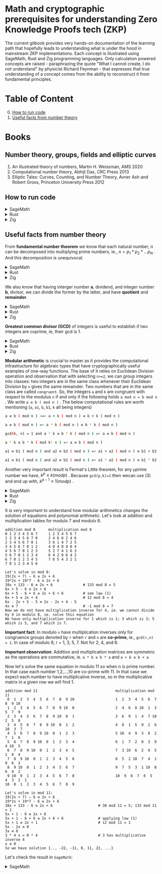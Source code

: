 # Math and cryptographic prerequisites for understanding Zero Knowledge Proofs tech (ZKP)

The current gitbook provides very hands-on documentation of the learning path that hopefully leads to understanding what is under the hood in mainstream ZKP implementations.
Each concept is illustrated using SageMath, Rust and Zig programming languages. Only calculation powered concepts are raised - paraphrazing the quote "What I cannot create, I do not understand" by physicist Richard Feynman - that expresses that true understanding of a concept comes from the ability to reconstruct it from fundamental principles.

# Table of Content
0. [How to run code](#how-to-run-code)
1. [Useful facts from number theory](#useful-facts-from-number-theory)

# Books

## Number theory, groups, fields and elliptic curves
1. An illustrated theory of numbers, Martin H. Weissman, AMS 2020
2. Computational number theory, Abhijt Das, CRC Press 2013
3. Elliptic Tales: Curves, Counting, and Number Theory, Avner Ash and Robert Gross, Princeton University Press 2012

## How to run code

<details>
<summary>SageMath</summary>

Download the latest image from docker hub and run the image in Linux CLI:
```bash
$ docker image pull sagemath/sagemath:latest
$ docker run -it sagemath/sagemath:latest
┌────────────────────────────────────────────────────────────────────┐
│ SageMath version 10.6, Release Date: 2025-03-31                    │
│ Using Python 3.12.5. Type "help()" for help.                       │
└────────────────────────────────────────────────────────────────────┘
sage: ZZ(1234)
1234
sage: ZZ.random_element(10**10)
4134169080
sage: quit
```
</details>

<details>
<summary>Rust</summary>

Make sure you have the latest Rust toolchain installed (using for example `rustup`). Then have a `rust-script` installed:
```bash
$ cargo install rust-script
$ rust-script --version
rust-script 0.36.0
```

Then you can have an **executable** file like below,
```bash
$ cat rustScript
#!/usr/bin/env rust-script

//! ```cargo
//! [dependencies]
//! curve25519-dalek = "5.0.0-pre.0"
//! ```

use curve25519_dalek::scalar::Scalar;

fn addition_to_bytes(left: u64, right: u64) -> [u8; 32] {
   (Scalar::from(left) + Scalar::from(right)).to_bytes()
}

type CustomizedResult<T> = Result<T, Box<dyn std::error::Error>>;

fn main() -> CustomizedResult<()> {
   print!("{:?}", addition_to_bytes(1u64,10u64));

   Ok(())
}

#[cfg(test)]
mod tests {

    use crate::{addition_to_bytes};

    #[test]
    fn bytes_addition_expected() {
        let bytes = [
            128, 0, 0, 0, 0, 0, 0, 0, 0, 0, 0, 0, 0, 0, 0, 0, 0, 0, 0, 0, 0, 0, 0, 0, 0, 0, 0, 0, 0,
            0, 0, 0,
        ];
        assert_eq!(bytes, addition_to_bytes(100u64, 28u64));
    }
}
```

Then invoking the main and test suite can be done like below:

```bash
$ rust-script rustScript
[11, 0, 0, 0, 0, 0, 0, 0, 0, 0, 0, 0, 0, 0, 0, 0, 0, 0, 0, 0, 0, 0, 0, 0, 0, 0, 0, 0, 0, 0, 0, 0]

$ rust-script --test rustScript
running 1 test
test tests::bytes_addition_expected ... ok

test result: ok. 1 passed; 0 failed; 0 ignored; 0 measured; 0 filtered out; finished in 0.00s
```
</details>


<details>
<summary>Zig</summary>

Make sure you have the latest ([master](https://ziglang.org/download/)) version of the Zig language.
And that it is __visibible__ in the command line.
```bash
$ zig version
0.16.0-dev.43+99b2b6151
```

Then you can have a zig file like below, having both main and test suites,
```bash
$ cat zigScript.zig
const std = @import("std");
const testing = std.testing;
const Managed = std.math.big.int.Managed;
const Limb = std.math.big.Limb;

test "setting a big number from string" {
    var a = try Managed.init(testing.allocator);
    defer a.deinit();

    try a.setString(10, "120317241209124781241290847124");
    try testing.expectEqual(120317241209124781241290847124, try a.toInt(u128));
}

pub fn main() !void {
    var gpa1 = std.heap.GeneralPurposeAllocator(.{}){};
    const allocatorManaged =  gpa1.allocator();

    var a = try Managed.initSet(allocatorManaged, 123456789);
    defer a.deinit();

    std.debug.print("{d}\nlimbs={any}\n\n", .{a, a.limbs});
    try a.pow(&a, 5);
    std.debug.print("{d}\nlimbs={any}\n\n", .{a, a.limbs});
}
```

In order to run anyone just call as follows:
```bash
$ zig run zigScript.zig
123456789
limbs={ 123456789, 12297829382473034410, 12297829382473034410, 12297829382473034410 }

28679718602997181072337614380936720482949
limbs={ 6356712022736044677, 5204158590521663073, 84, 0, 0 }

$ zig test zigScript.zig
All 1 tests passed.
```
</details>


## Useful facts from number theory

From **fundamental number theorem** we know that each natural number, _n_ can be decomposed into multiplying prime numbers, ie., $`n=p_1*p_2*...p_N`$ .
And this decomposition is unequivocal.

<details>
<summary>SageMath</summary>

```sagemath
sage: n = NN(123456789)
sage: factor(n)
3^2 * 3607 * 3803
```
</details>

<details>
<summary>Rust</summary>

```rust
#!/usr/bin/env rust-script

//! ```cargo
//! [dependencies]
//! prime_factorization = "1.0.5"
//! ```

use prime_factorization::Factorization;

type CustomizedResult<T> = Result<T, Box<dyn std::error::Error>>;

fn main() -> CustomizedResult<()> {
   print!("{:?}\n", Factorization::<u32>::run(123456789));

   Ok(())
}
```

```bash
$ rust-script rustScript
Factorization { num: 123456789, is_prime: false, factors: [3, 3, 3607, 3803] }
```
</details>

<details>
<summary>Zig</summary>

The prerequisite is having [Zig-Math-Algorithms](https://github.com/ramsyana/Zig-Math-Algorithms.git)  downloaded.
It works with the latest release only - not with master.

```bash
$ zig version
0.15.0-dev.379+ffd85ffcd
$ git clone https://github.com/ramsyana/Zig-Math-Algorithms.git
$ cd Zig-Math-Algorithms
$ zig run src/algorithm/math/prime_factorization.zig
Enter a positive integer greater than 1: 123456789

The factorization of 123456789 is:
3-3-3607-3803
```
</details>

We also know that having interger number **a**, dividend, and integer number **b**, divisor, we can divide the former by the latter, and have **quotient** and **remainder**.

<details>
<summary>SageMath</summary>

```sagemath
NN(123456789123456789123456789) // NN(1234)  #123456789123456789123456789 is dividend, 1234 is divisor
100046020359365307231326 # quotient
sage: NN(123456789123456789123456789) % NN(1234)
505  # remainder
```
</details>

<details>
<summary>Rust</summary>

For Rust we are going to use big number library specially designed for cryptographic uses [crypto-bigint](https://docs.rs/crypto-bigint/0.6.1/crypto_bigint/index.html).

```rust
#!/usr/bin/env rust-script

//! ```cargo
//! [dependencies]
//! crypto-bigint = "0.6.1"
//! ```

use crypto_bigint::{NonZero, U256};
use std::ops::Div;

type CustomizedResult<T> = Result<T, Box<dyn std::error::Error>>;

fn to_decimal_from_le(m: &[u8]) -> (u128,u32) {
   m.into_iter().fold((0,0), |pair, elem| (pair.0 + 256_u128.pow(pair.1) * (elem.clone() as u128), pair.1 + 1))
}

fn main() -> CustomizedResult<()> {
   let dividend = U256::from_str_radix_vartime("123456789123456789123456789",10).unwrap();
   let divisor = U256::from_str_radix_vartime("1234",10).unwrap();
   let quotient = dividend.div(divisor);
   let remainder = dividend.rem(&NonZero::new(divisor).unwrap());
   print!("quotient: hex={:?} bytes(le)={:?}\n", quotient, quotient.to_le_bytes());
   print!("quotient: decimal={:?}\n", to_decimal_from_le(&quotient.to_le_bytes()).0);
   print!("remainder: hex={:?} bytes(le)={:?}\n", remainder, remainder.to_le_bytes());
   print!("remainder: decimal={:?}\n", to_decimal_from_le(&remainder.to_le_bytes()).0);

   Ok(())
}
```

After running we see, hex, byte (in little-endian encoding) and decimal representation:
```bash
$ rust-script rustScript
quotient: hex=Uint(0x00000000000000000000000000000000000000000000152F81710A4F2B756C5E) bytes(le)=[94, 108, 117, 43, 79, 10, 113, 129, 47, 21, 0, 0, 0, 0, 0, 0, 0, 0, 0, 0, 0, 0, 0, 0, 0, 0, 0, 0, 0, 0, 0, 0]
quotient: decimal=100046020359365307231326
remainder: hex=Uint(0x00000000000000000000000000000000000000000000000000000000000001F9) bytes(le)=[249, 1, 0, 0, 0, 0, 0, 0, 0, 0, 0, 0, 0, 0, 0, 0, 0, 0, 0, 0, 0, 0, 0, 0, 0, 0, 0, 0, 0, 0, 0, 0]
remainder: decimal=505
```

One need to notice that the resultant quotient takes 77-bits, so neither `u32` nor `u64` is enough to give a correct result.

</details>

<details>
<summary>Zig</summary>

We are going to use `Managed` arbitrary big int here.

```zig
$ cat zigScript.zig
const std = @import("std");
const Managed = std.math.big.int.Managed;

pub fn main() !void {
    var gpa = std.heap.GeneralPurposeAllocator(.{}){};
    const allocator1 =  gpa.allocator();
    const allocator2 =  gpa.allocator();
    const allocator3 =  gpa.allocator();
    const allocator4 =  gpa.allocator();

    var a = try Managed.initSet(allocator1, 123456789123456789123456789);
    defer a.deinit();
    var b = try Managed.initSet(allocator2, 1234);
    defer b.deinit();
    var r = try Managed.init(allocator3);
    defer r.deinit();
    var q = try Managed.init(allocator4);
    defer q.deinit();

    //q = a / b (rem r)
    try Managed.divFloor(&q,&r,&a,&b);

    std.debug.print("quotient={d} remainder={d}\n", .{q,r});
}
```

Running the script gives immediately
```bash
$ zig run zigScript.zig
quotient=100046020359365307231326 remainder=505
```
</details>

**Greatest common divisor (GCD)** of integers is useful to establish if two integers are coprime, ie, their gcd is 1.

<details>
<summary>SageMath</summary>

```sagemath
sage: # gcd(a, b) = s · a + t · b
sage: # result of xgcd: (gcd(a,b),s,t)
sage: NN(123456789123456789123456789).xgcd(NN(1234))
(1, -303, 30313944168887688091091902)
sage: NN(123456789123456789123456789).xgcd(NN(123))
(3, 2, -2007427465422061611763525)
```
</details>

<details>
<summary>Rust</summary>

For Rust we are using [crypto-bigint](https://docs.rs/crypto-bigint/0.6.1/crypto_bigint/index.html).

```rust
$ cat rustScript
#!/usr/bin/env rust-script

//! ```cargo
//! [dependencies]
//! crypto-bigint = "0.6.1"
//! ```

use crypto_bigint::U256;

type CustomizedResult<T> = Result<T, Box<dyn std::error::Error>>;

fn to_decimal_from_le(m: &[u8]) -> u128 {
   m.into_iter().fold((0,0), |pair, elem| (pair.0 + 256_u128.pow(pair.1) * (elem.clone() as u128), pair.1 + 1)).0
}

fn main() -> CustomizedResult<()> {
   let a = U256::from_str_radix_vartime("123456789123456789123456789",10).unwrap();
   let b1 = U256::from_str_radix_vartime("1234",10).unwrap();
   let b2 = U256::from_str_radix_vartime("123",10).unwrap();
   let gcd1 = a.gcd(&b1);
   let gcd2 = a.gcd(&b2);
   print!("gcd({:?},{:?})={:?}\n", to_decimal_from_le(&a.to_le_bytes()), to_decimal_from_le(&b1.to_le_bytes()), to_decimal_from_le(&gcd1.to_le_bytes()) );
   print!("gcd({:?},{:?})={:?}\n", to_decimal_from_le(&a.to_le_bytes()), to_decimal_from_le(&b2.to_le_bytes()), to_decimal_from_le(&gcd2.to_le_bytes()) );

   Ok(())
}
```

After running we see we are consistent with SageMath results

```bash
$ rust-script rustScript
gcd(123456789123456789123456789,1234)=1
gcd(123456789123456789123456789,123)=3
```
</details>

<details>
<summary>Zig</summary>

We are going to use `Managed` arbitrary big int here.

```zig
$ cat zigScript.zig
const std = @import("std");
const Managed = std.math.big.int.Managed;


pub fn main() !void {
    var gpa = std.heap.GeneralPurposeAllocator(.{}){};
    const allocator1 =  gpa.allocator();
    const allocator2 =  gpa.allocator();
    const allocator3 =  gpa.allocator();
    const allocator4 =  gpa.allocator();
    const allocator5 =  gpa.allocator();

    var a = try Managed.initSet(allocator1, 123456789123456789123456789);
    defer a.deinit();
    var b1 = try Managed.initSet(allocator2, 1234);
    defer b1.deinit();
    var b2 = try Managed.initSet(allocator3, 123);
    defer b2.deinit();
    var gcd1 = try Managed.init(allocator4);
    defer gcd1.deinit();
    var gcd2 = try Managed.init(allocator5);
    defer gcd2.deinit();

    try Managed.gcd(&gcd1,&a,&b1);
    try Managed.gcd(&gcd2,&a,&b2);

    std.debug.print("gcd({d},{d})={d}\n", .{a,b1,gcd1});
    std.debug.print("gcd({d},{d})={d}\n", .{a,b2,gcd2});
}
```

Running the script gives immediately corrrect results
```bash
$ zig run zigScript.zig
gcd(123456789123456789123456789,1234)=1
gcd(123456789123456789123456789,123)=3
```
</details>

**Modular arithmetic** is crucial to master as it provides the computational infrastructure for algebraic types that have cryptographically useful examples of one-way functions.
The base of it relies on Euclidean Division operation and observation that with selecting `n>=2`, we can group integers into classes:
two integers are in the same class whenever their Euclidean Division by `n` gives the same remainder.
Two numbers that are in the same class are called `congruent`. So, the integers `a` and `b` are congruent with
respect to the modulus `n` if and only if the following holds `a mod n = b mod n` . We write `a ≡ b ( mod n )` .
The below computational rules are worth mentioning (`a`, `a1`, `b`, `b1`, `k` all being integers)

```bash
a ≡ b ( mod n ) <=> a + k ( mod n ) ≡ b + k ( mod n )                                          (1)

a ≡ b ( mod n ) => a * k ( mod n ) ≡ b * k ( mod n )                                           (2)

gcd(k, n) = 1 and a * k ≡ b * k ( mod n ) => a ≡ b ( mod n )                                   (3)

a * k ≡ b * k ( mod k* n ) => a ≡ b ( mod n )                                                  (4)

a1 ≡ b1 ( mod n ) and a2 ≡ b2 ( mod n ) => a1 + a2 ( mod n ) ≡ b1 + b2 ( mod n )               (5)

a1 ≡ b1 ( mod n ) and a2 ≡ b2 ( mod n ) => a1 * a2 ( mod n ) ≡ b1 * b2 ( mod n )               (6)
```

Another very important result is Fermat's Little theorem, for any `p`prime number we have, $`k^p ≡ k ( mod p )`$ .
Because `gcd(p,k)=1` then wecan use (3) and end up with, $`k^{p-1} ≡ 1 ( mod p )`$ .

<details>
<summary>SageMath</summary>

```sagemath
sage: a=ZZ(1)
sage: b=ZZ(123456789123456790)
sage: n=ZZ(123456789)
sage: a == b % n
True

sage: k=ZZ(2^64)
sage: k
18446744073709551616
sage: (a + k) % n == (b + k) % n     # (1)
True
sage: (a * k) % n == (b * k) % n     # (2)
True

sage: b=ZZ(123456789123456666)
sage: a=ZZ(123456666)
sage: a == b % n
True
sage: b.gcd(a)
6
sage: n.gcd(6)
3
sage: (a / 6) == (b / 6) % n
False                                # (3) cond gcd (k,n) not satisfied

sage: (a / 3) == (b / 3) % n
False
sage: (a / 3) == (b / 3) % (n / 3)   # (4)
True

sage: b1=ZZ(123456789123456666)
sage: a == b1 % n
True
sage: b2 = ZZ(1728394923)
sage: a == b2 % n
True

sage: (a1 + a1) % n == (b1+b2) % n    # (5)
True
sage: (a1 * a1) % n == (b1 * b2) % n  # (6)
True

sage: a = ZZ(123456666)
sage: a ^ 17
359540034851392415636875649242223891196568232949298123301070013683400624868887868465355045866752156320944896326030978154463931187039174656
sage: # Little Fermat Theorem:
sage: (a ^ 17) % 17
14
sage: a % 17
14
sage: (a ^ (17-1)) % 17
1
```
</details>

<details>
<summary>Rust</summary>

For Rust we are using once again [crypto-bigint](https://docs.rs/crypto-bigint/0.6.1/crypto_bigint/index.html).

```rust
$ cat rustScript
#!/usr/bin/env rust-script

//! ```cargo
//! [dependencies]
//! crypto-bigint = "0.6.1"
//! ```

use core::ops::{Rem};
use crypto_bigint::{NonZero, U256, U2048};

type CustomizedResult<T> = Result<T, Box<dyn std::error::Error>>;

fn to_decimal_from_le(m: &[u8]) -> u128 {
   m.into_iter().fold((0,0), |pair, elem| (pair.0 + 256_u128.pow(pair.1) * (elem.clone() as u128), pair.1 + 1)).0
}

fn main() -> CustomizedResult<()> {
   let b = U256::from_str_radix_vartime("123456789123456790",10).unwrap();
   let n = U256::from_str_radix_vartime("123456789",10).unwrap();
   let a = b.rem(&NonZero::new(n).unwrap());
   print!("({:?} mod {:?})={:?} should be 1\n", to_decimal_from_le(&b.to_le_bytes()), to_decimal_from_le(&n.to_le_bytes()), to_decimal_from_le(&a.to_le_bytes()) );

   let k = U256::from_str_radix_vartime("18446744073709551616",10).unwrap();
   let a = U256::from_str_radix_vartime("1",10).unwrap();
   let left = a.add_mod(&k, &n);
   let right = b.add_mod(&k, &n);
   print!("(1) add_mod has limitation that pops up here: 'Assumes self + rhs as unbounded integer is < 2p.'\n");
   print!("    THIS IS WRONG (a + k) mod n = {:?} (b + k) mod n = {:?}\n", to_decimal_from_le(&left.to_le_bytes()), to_decimal_from_le(&right.to_le_bytes()) );
   print!("    a={:?},  b={:?}, k={:?}, n={:?} \n", to_decimal_from_le(&a.to_le_bytes()), to_decimal_from_le(&b.to_le_bytes()), to_decimal_from_le(&k.to_le_bytes()), to_decimal_from_le(&n.to_le_bytes()) );
   print!("    as n < b by several orders of magnitude - the same as n < k we need to use 'rem' before adding to both b and k\n");
   let k = k.rem(&NonZero::new(n).unwrap());
   let b = b.rem(&NonZero::new(n).unwrap());
   let left = a.add_mod(&k, &n);
   let right = b.add_mod(&k, &n);
   print!("    a <- a mod n ={:?},  b<- b mod ={:?}, k<- k mod ={:?}, n={:?} \n", to_decimal_from_le(&a.to_le_bytes()), to_decimal_from_le(&b.to_le_bytes()), to_decimal_from_le(&k.to_le_bytes()), to_decimal_from_le(&n.to_le_bytes()) );

   print!("    NOW IT IS CORRECT (a + k) mod n = {:?} (b + k) mod n = {:?}\n", to_decimal_from_le(&left.to_le_bytes()), to_decimal_from_le(&right.to_le_bytes()) );

   let left = a.mul_mod(&k, &NonZero::new(n).unwrap());
   let right = b.mul_mod(&k, &NonZero::new(n).unwrap());
   print!("(2) (a * k) mod n = {:?} (b * k) mod n = {:?}\n", to_decimal_from_le(&left.to_le_bytes()), to_decimal_from_le(&right.to_le_bytes()) );

   let b = U256::from_str_radix_vartime("123456789123456666",10).unwrap();
   let a = U256::from_str_radix_vartime("123456666",10).unwrap();
   let a1 = b.rem(&NonZero::new(n).unwrap());
   print!("({:?} mod {:?})={:?} should be {:?}\n", to_decimal_from_le(&b.to_le_bytes()), to_decimal_from_le(&n.to_le_bytes()), to_decimal_from_le(&a1.to_le_bytes()), to_decimal_from_le(&a.to_le_bytes()) );

   let bdiv3 = b.div_rem(&NonZero::new(U256::from(3u8)).unwrap()).0;
   let adiv3 = a.div_rem(&NonZero::new(U256::from(3u8)).unwrap()).0;
   let a1div3 = bdiv3.rem(&NonZero::new(n).unwrap());
   print!("(3) ({:?} mod {:?})={:?} should not be {:?}\n", to_decimal_from_le(&bdiv3.to_le_bytes()), to_decimal_from_le(&n.to_le_bytes()), to_decimal_from_le(&a1div3.to_le_bytes()), to_decimal_from_le(&adiv3.to_le_bytes()) );

   let ndiv3 = n.div_rem(&NonZero::new(U256::from(3u8)).unwrap()).0;
   let a1div3 = bdiv3.rem(&NonZero::new(ndiv3).unwrap());
   print!("(4) ({:?} mod {:?})={:?} should be {:?}\n", to_decimal_from_le(&bdiv3.to_le_bytes()), to_decimal_from_le(&ndiv3.to_le_bytes()), to_decimal_from_le(&a1div3.to_le_bytes()), to_decimal_from_le(&adiv3.to_le_bytes()) );

   let b1 = U256::from_str_radix_vartime("123456789123456666",10).unwrap();
   let b2 = U256::from_str_radix_vartime("1728394923",10).unwrap();
   let a1 = b1.rem(&NonZero::new(n).unwrap());
   let a2 = b2.rem(&NonZero::new(n).unwrap());
   print!("({:?} mod {:?})={:?} should be {:?}\n", to_decimal_from_le(&b1.to_le_bytes()), to_decimal_from_le(&n.to_le_bytes()), to_decimal_from_le(&a1.to_le_bytes()), to_decimal_from_le(&a.to_le_bytes()) );
   print!("({:?} mod {:?})={:?} should be {:?}\n", to_decimal_from_le(&b2.to_le_bytes()), to_decimal_from_le(&n.to_le_bytes()), to_decimal_from_le(&a2.to_le_bytes()), to_decimal_from_le(&a.to_le_bytes()) );

   let left = a1.add_mod(&a1, &n);
   let right = b1.add_mod(&b2, &n);
   print!("(5) THIS IS WRONG -> (a1 + a1) mod n = {:?} (b1 + b2) mod n = {:?}\n", to_decimal_from_le(&left.to_le_bytes()), to_decimal_from_le(&right.to_le_bytes()) );
   print!("    Once again, like in (1), add_mod limitation with added numbers with respect to modulus\n");
   print!("    a1={:?},  a2={:?}, b1={:?}, b2={:?}, n={:?} \n", to_decimal_from_le(&a1.to_le_bytes()), to_decimal_from_le(&a2.to_le_bytes()), to_decimal_from_le(&b1.to_le_bytes()), to_decimal_from_le(&b2.to_le_bytes()), to_decimal_from_le(&n.to_le_bytes()) );
   let a1 = a1.rem(&NonZero::new(n).unwrap());
   let a2 = a2.rem(&NonZero::new(n).unwrap());
   let b1 = b1.rem(&NonZero::new(n).unwrap());
   let b2 = b2.rem(&NonZero::new(n).unwrap());
   let left = a1.add_mod(&a1, &n);
   let right = b1.add_mod(&b2, &n);
   print!("    a1 <- a1 mod n ={:?}, a2 <- a2 mod n ={:?},  b1<- b1 mod ={:?}, b2<- b2 mod ={:?}, n={:?} \n", to_decimal_from_le(&a1.to_le_bytes()), to_decimal_from_le(&a2.to_le_bytes()), to_decimal_from_le(&b1.to_le_bytes()), to_decimal_from_le(&b2.to_le_bytes()), to_decimal_from_le(&n.to_le_bytes()) );
   print!("    NOW IT IS CORRECT (a1 + a2) mod n = {:?} (b1 + b2) mod n = {:?}\n", to_decimal_from_le(&left.to_le_bytes()), to_decimal_from_le(&right.to_le_bytes()) );

   let left = a1.mul_mod(&a1, &NonZero::new(n).unwrap());
   let right = b1.mul_mod(&b2, &NonZero::new(n).unwrap());
   print!("(6) (a1 * a1) mod n = {:?} (b1 * b2) mod n = {:?}\n", to_decimal_from_le(&left.to_le_bytes()), to_decimal_from_le(&right.to_le_bytes()) );

   let a = U2048::from_str_radix_vartime("123456666",10).unwrap();
   let apow17 = U2048::from_str_radix_vartime("359540034851392415636875649242223891196568232949298123301070013683400624868887868465355045866752156320944896326030978154463931187039174656",10).unwrap();
   let seventeen = NonZero::new(U2048::from(17u16)).unwrap();
   let left = apow17.rem(&seventeen);
   let right = a.rem(&seventeen);
   print!("(Little Fermat Theorem) (a ^ 17) mod 17 = {:?} should be a mod 17 = {:?}\n", to_decimal_from_le(&left.to_le_bytes()), to_decimal_from_le(&right.to_le_bytes()) );

   let apow16 = U2048::from_str_radix_vartime("2912277210299785802063338153342192888932933220060374247438935485941282626803544722853240228168417866726976867543393551179034198016",10).unwrap();
   let left = apow16.rem(&seventeen);
   print!("(Little Fermat Theorem) (a ^ (17 - 1)) mod 17 = {:?} should be 1\n", to_decimal_from_le(&left.to_le_bytes()) );

   Ok(())
}
```

After running we see we are consistent with SageMath results
As underlined above one needs to take care of limitations of `add_mod`.

```bash
$ rust-script rustScript
(123456789123456790 mod 123456789)=1 should be 1
(1) add_mod has limitation that pops up here: 'Assumes self + rhs as unbounded integer is < 2p.'
    THIS IS WRONG (a + k) mod n = 18446744073586094828 (b + k) mod n = 18570200862709551617
    a=1,  b=123456789123456790, k=18446744073709551616, n=123456789
    as n < b by several orders of magnitude - the same as n < k we need to use 'rem' before adding to both b and k
    a <- a mod n =1,  b<- b mod =1, k<- k mod =93442732, n=123456789
    NOW IT IS CORRECT (a + k) mod n = 93442733 (b + k) mod n = 93442733
(2) (a * k) mod n = 93442732 (b * k) mod n = 93442732
(123456789123456666 mod 123456789)=123456666 should be 123456666
(3) (41152263041152222 mod 123456789)=82304485 should not be 41152222
(4) (41152263041152222 mod 41152263)=41152222 should be 41152222
(123456789123456666 mod 123456789)=123456666 should be 123456666
(1728394923 mod 123456789)=123456666 should be 123456666
(5) THIS IS WRONG -> (a1 + a1) mod n = 123456543 (b1 + b2) mod n = 123456790728394800
    Once again, like in (1), add_mod limitation with added numbers with respect to modulus
    a1=123456666,  a2=123456666, b1=123456789123456666, b2=1728394923, n=123456789
    a1 <- a1 mod n =123456666, a2 <- a2 mod n =123456666,  b1<- b1 mod =123456666, b2<- b2 mod =123456666, n=123456789
    NOW IT IS CORRECT (a1 + a2) mod n = 123456543 (b1 + b2) mod n = 123456543
(6) (a1 * a1) mod n = 15129 (b1 * b2) mod n = 15129
(Little Fermat Theorem) (a ^ 17) mod 17 = 14 should be a mod 17 = 14
(Little Fermat Theorem) (a ^ (17 - 1)) mod 17 = 1 should be 1
```
</details>

<details>
<summary>Zig</summary>

We are going to use `Managed` arbitrary big int here.

```zig
$ cat zigScript.zig
const std = @import("std");
const Managed = std.math.big.int.Managed;


pub fn main() !void {
    var gpa = std.heap.GeneralPurposeAllocator(.{}){};
    const allocator1 =  gpa.allocator();
    const allocator2 =  gpa.allocator();
    const allocator3 =  gpa.allocator();
    const allocator4 =  gpa.allocator();
    const allocator5 =  gpa.allocator();
    const allocator6 =  gpa.allocator();
    const allocator7 =  gpa.allocator();
    const allocator8 =  gpa.allocator();
    const allocator9 =  gpa.allocator();
    const allocator10 =  gpa.allocator();
    const allocator11 =  gpa.allocator();
    const allocator12 =  gpa.allocator();
    const allocator13 =  gpa.allocator();
    const allocator14 =  gpa.allocator();

    var b = try Managed.initSet(allocator1, 123456789123456790);
    defer b.deinit();
    var n = try Managed.initSet(allocator2, 123456789);
    defer n.deinit();
    var r = try Managed.init(allocator3);
    defer r.deinit();
    var q = try Managed.init(allocator4);
    defer q.deinit();

    try Managed.divFloor(&q,&r,&b,&n);

    std.debug.print("(0) a mod n = b\n", .{});
    std.debug.print("({d} mod {d}) = {d} should be 1\n\n", .{b,n,r});

    var k = try Managed.initSet(allocator5, 18446744073709551616);
    defer k.deinit();
    var left = try Managed.init(allocator6);
    defer left.deinit();
    var right = try Managed.init(allocator7);
    defer right.deinit();

    std.debug.print("(1) when (0) holds then (a + k) mod n = (b + k) mod n\n", .{});
    try Managed.add(&left,&b,&k);
    try Managed.divFloor(&q,&r,&left,&n);
    std.debug.print("left: ({d} + {d}) mod {d} = {d}\n", .{b,k,n,r});

    var one = try Managed.initSet(allocator8, 1);
    defer one.deinit();
    try Managed.add(&right,&one,&k);
    try Managed.divFloor(&q,&r,&right,&n);
    std.debug.print("right: ({d} + {d}) mod {d} = {d}\n\n", .{one,k,n,r});

    std.debug.print("(2) when (0) holds then (a * k) mod n = (b * k) mod n\n", .{});
    try Managed.mul(&left,&b,&k);
    try Managed.divFloor(&q,&r,&left,&n);
    std.debug.print("left: ({d} * {d}) mod {d} = {d}\n", .{b,k,n,r});

    try Managed.mul(&right,&one,&k);
    try Managed.divFloor(&q,&r,&right,&n);
    std.debug.print("right: ({d} * {d}) mod {d} = {d}\n\n", .{one,k,n,r});

    try b.set(123456789123456666);
    try k.set(123456666);
    try Managed.divFloor(&q,&r,&b,&n);
    std.debug.print("{d} mod {d}={d} should be {d}\n", .{b,n,r,k});
    try Managed.gcd(&r,&b,&k);
    std.debug.print("gcd({d},{d})={d}\n", .{b,k,r});
    var six = try Managed.initSet(allocator8, 6);
    defer six.deinit();
    try Managed.divFloor(&left,&r,&b,&six);
    try Managed.divFloor(&q,&r,&left,&n);
    std.debug.print("(3) ({d} / {d}) mod {d} = {d} mod {d} = {d} is not the same as ", .{b,six,n,left,n,r});
    try Managed.divFloor(&right,&r,&k,&six);
    try Managed.divFloor(&q,&r,&right,&n);
    std.debug.print("({d} / {d}) mod {d} = {d} mod {d} = {d} \n\n", .{k,six,n,right,n,r});

    var div = try Managed.init(allocator9);
    defer div.deinit();
    try Managed.divFloor(&div,&r,&n,&six);
    try Managed.divFloor(&q,&r,&left,&div);
    try Managed.gcd(&r,&n,&six);
    std.debug.print("gcd({d},{d})={d}\n", .{n,six,r});
    std.debug.print("({d} / {d}) mod ({d} / {d}) = {d} mod {d} = {d} is not the same as ", .{b,six,n,six,left,div,r});
    try Managed.divFloor(&q,&r,&right,&div);
    std.debug.print("({d} / {d}) mod ({d} / {d})= {d} mod {d} = {d} \n\n", .{k,six,n,six,right,div,r});

    var three = try Managed.initSet(allocator10, 3);
    defer three.deinit();
    try Managed.divFloor(&div,&r,&n,&three);
    try Managed.divFloor(&left,&r,&b,&three);
    try Managed.divFloor(&q,&r,&left,&div);
    std.debug.print("(4) ({d} / {d}) mod ({d} / {d}) = {d} mod {d} = {d} is the same as ", .{b,three,n,three,left,div,r});
    try Managed.divFloor(&right,&r,&k,&three);
    try Managed.divFloor(&q,&r,&right,&div);
    std.debug.print("({d} / {d}) mod ({d} / {d})= {d} mod {d} = {d} \n\n", .{k,three,n,three,right,div,r});

    std.debug.print("(5) when a1 = b1 % n AND a1 = b1 % n then (a1 + a2) % n == (b1 + b2) % n \n", .{});
    var b1 = try Managed.initSet(allocator11, 1728394923);
    defer b1.deinit();
    var rem = try Managed.init(allocator12);
    defer rem.deinit();
    try Managed.divFloor(&q,&r,&b,&n);
    std.debug.print("({d} mod {d}) = {d} and ", .{b,n,r});
    try Managed.divFloor(&q,&rem,&b1,&n);
    std.debug.print("({d} mod {d}) = {d}\n", .{b1,n,rem});

    var two = try Managed.initSet(allocator13, 2);
    defer two.deinit();
    try Managed.mul(&left,&rem,&two);
    try Managed.divFloor(&q,&r,&left,&n);
    std.debug.print("left: ({d} + {d}) mod {d} = {d}\n", .{rem,rem,n,r});
    try Managed.add(&right,&b,&b1);
    try Managed.divFloor(&q,&r,&right,&n);
    std.debug.print("right: ({d} + {d}) mod {d} = {d}\n\n", .{b,b1,n,r});

    std.debug.print("(6) when a1 = b1 % n AND a1 = b1 % n then (a1 * a2) % n == (b1 * b2) % n \n", .{});
    try Managed.pow(&left,&rem,2);
    try Managed.divFloor(&q,&r,&left,&n);
    std.debug.print("left: ({d} * {d}) mod {d} = {d}\n", .{q,q,n,r});
    try Managed.mul(&right,&b,&b1);
    try Managed.divFloor(&q,&r,&right,&n);
    std.debug.print("right: ({d} * {d}) mod {d} = {d}\n\n", .{b,b1,n,r});

    std.debug.print("Little Fermat Theorem \n", .{});
    try Managed.pow(&left,&rem,17);
    var seventeen = try Managed.initSet(allocator14, 17);
    defer seventeen.deinit();
    try Managed.divFloor(&q,&r,&left,&seventeen);
    std.debug.print("({d} ^ {d}) mod {d} = {d}\n", .{rem,seventeen,seventeen,r});
    try Managed.pow(&left,&rem,16);
    try Managed.divFloor(&q,&r,&left,&seventeen);
    std.debug.print("({d} ^ ({d} - 1) ) mod {d} = {d}\n", .{rem,seventeen,seventeen,r});
}
```

Running the script gives immediately corrrect results
```bash
$ zig run zigScript.zig
(0) a mod n = b
(123456789123456790 mod 123456789) = 1 should be 1

(1) when (0) holds then (a + k) mod n = (b + k) mod n
left: (123456789123456790 + 18446744073709551616) mod 123456789 = 93442733
right: (1 + 18446744073709551616) mod 123456789 = 93442733

(2) when (0) holds then (a * k) mod n = (b * k) mod n
left: (123456789123456790 * 18446744073709551616) mod 123456789 = 93442732
right: (1 * 18446744073709551616) mod 123456789 = 93442732

123456789123456666 mod 123456789=123456666 should be 123456666
gcd(123456789123456666,123456666)=6
(3) (123456789123456666 / 6) mod 123456789 = 20576131520576111 mod 123456789 = 102880637 is not the same as (123456666 / 6) mod 123456789 = 20576111 mod 123456789 = 20576111

gcd(123456789,6)=3
(123456789123456666 / 6) mod (123456789 / 6) = 20576131520576111 mod 20576131 = 3 is not the same as (123456666 / 6) mod (123456789 / 6)= 20576111 mod 20576131 = 20576111

(4) (123456789123456666 / 3) mod (123456789 / 3) = 41152263041152222 mod 41152263 = 41152222 is the same as (123456666 / 3) mod (123456789 / 3)= 41152222 mod 41152263 = 41152222

(5) when a1 = b1 % n AND a1 = b1 % n then (a1 + a2) % n == (b1 + b2) % n
(123456789123456666 mod 123456789) = 123456666 and (1728394923 mod 123456789) = 123456666
left: (123456666 + 123456666) mod 123456789 = 123456543
right: (123456789123456666 + 1728394923) mod 123456789 = 123456543

(6) when a1 = b1 % n AND a1 = b1 % n then (a1 * a2) % n == (b1 * b2) % n
left: (123456543 * 123456543) mod 123456789 = 15129
right: (123456789123456666 * 1728394923) mod 123456789 = 15129

Little Fermat Theorem
(123456666 ^ 17) mod 17 = 14
(123456666 ^ (17 - 1) ) mod 17 = 1
```
</details>

It is very important to understand how modular arithmetics changes the solution of equations and polynomial arithmetic.
Let's look at addition and multiplication tables for modulo 7 and modulo 8.

```pen
addition mod 8      multiplication mod 8
0 1 2 3 4 5 6 7     1 2 3 4 5 6 7
1 2 3 4 5 6 7 0     2 4 6 0 2 4 6
2 3 4 5 6 7 0 1     3 6 1 4 7 2 5
3 4 5 6 7 0 1 2     4 0 4 0 4 0 4
4 5 6 7 0 1 2 3     5 2 7 4 1 6 3
5 6 7 0 1 2 3 4     6 4 2 0 6 4 2
6 7 0 1 2 3 4 5     7 6 5 4 3 2 1
7 0 1 2 3 4 5 6

Let's solve in mod 8:
19(2x + 7) − 6 ≡ 2x + 6
19*2x + 19*7 - 6 ≡ 2x + 6
38x + 133 - 6 ≡ 2x + 6              # 133 mod 8 = 5
6x + 5 - 6 ≡ 2x + 6
6x + 5 - 6 + 6 ≡ 2x + 6 + 6         # see law (1)
6x + 5 ≡ 2x + 4                     # 12 mod 8 = 4
6x - 2x + 5 - 5 ≡ 2x - 2x + 4 - 5
4x ≡ 7                              # -1 mod 8 = 7
Now we do not have multiplication inverse for 4, ie. we cannot divide by 4 in modulo 8, ie. solve this equation
We have only multiplication inverse for 1 which is 1; 3 which is 3; 5 which is 5, and 7 which is 7.
```

**Important fact**:
In modulo `n` have multiplication inverses only for congruence groups denoted by `r` when `r` and `n` are **co-prime**, ie.,  `gcd(r,n) = 1`.
In case of modulo 8, r = 1, 3, 5, 7. Not for 2, 4, and 6.

**Important observation**:
Addition and multiplication matrices are symmetric as the operations are commutative, ie. `a * b ≡ b * a` and `a + b ≡ b + a`

Now let's solve the same equation in modulo 11 so when n is prime number. In that case each number 1,2,...,10 are co-prime with 11.
In that case we expect each number to have multiplicative inverse, so in the multiplicative matrix in a given row we will find 1.

```pen
addition mod 11                                    multiplication mod 11
 0  1  2  3  4  5  6  7  8  9 10                   1  2  3  4  5  6  7  8  9 10
 1  2  3  4  5  6  7  8  9 10  0                   2  4  6  8 10  1  3  5  7  9
 2  3  4  5  6  7  8  9 10  0  1                   3  6  9  1  4  7 10  2  5  8
 3  4  5  6  7  8  9 10  0  1  2                   4  8  1  5  9  2  6 10  3  7
 4  5  6  7  8  9 10  0  1  2  3                   5 10  4  9  3  8  2  7  1  6
 5  6  7  8  9 10  0  1  2  3  4                   6  1  7  2  8  3  9  4 10  5
 6  7  8  9 10  0  1  2  3  4  5                   7  3 10  6  2  9  5  1  8  4
 7  8  9 10  0  1  2  3  4  5  6                   8  5  2 10  7  4  1  9  6  3
 8  9 10  0  1  2  3  4  5  6  7                   9  7  5  3  1 10  8  6  4  2
 9 10  0  1  2  3  4  5  6  7  8                   10  9  8  7  6  5  4  3  2  1
10  0  1  2  3  4  5  6  7  8  9

Let's solve in mod 11:
19(2x + 7) − 6 ≡ 2x + 6
19*2x + 19*7 - 6 ≡ 2x + 6
38x + 133 - 6 ≡ 2x + 6                     # 38 mod 11 = 5; 133 mod 11 = 1
5x + 1 - 6 ≡ 2x + 6
5x + 1 - 6 + 6 ≡ 2x + 6 + 6                # applying law (1)
5x + 1 ≡ 2x + 1                            # 12 mod 11 = 1
5x - 2x ≡ 0
3x ≡ 0
3 * 4 x = 0 * 4                            # 3 has multiplicative inverse 4
x ≡ 0
So we have solution {.., -22, -11, 0, 11, 22, ...}
```

Let's check the result in `SageMath`:

<details>
<summary>SageMath</summary>

```sagemath
sage: Z11=Integers(11)
sage: Z11(5)+Z11(10)
4
sage: x=Z11(0)
sage: Z11(19)*(Z11(2)*x + Z11(7)) - Z11(6) == Z11(2)*x + Z11(6)
True
sage: x=Z11(11)
sage: Z11(19)*(Z11(2)*x + Z11(7)) - Z11(6) == Z11(2)*x + Z11(6)
True
sage: x=Z11(1)
sage: Z11(19)*(Z11(2)*x + Z11(7)) - Z11(6) == Z11(2)*x + Z11(6)
False
```
</details>
